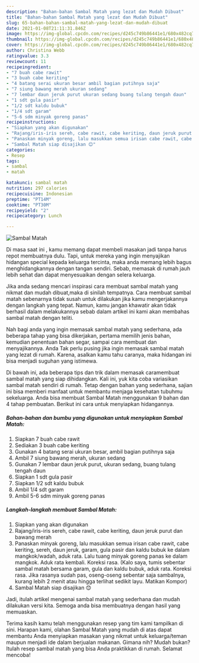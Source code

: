 ```yaml
---
description: "Bahan-bahan Sambal Matah yang lezat dan Mudah Dibuat"
title: "Bahan-bahan Sambal Matah yang lezat dan Mudah Dibuat"
slug: 65-bahan-bahan-sambal-matah-yang-lezat-dan-mudah-dibuat
date: 2021-01-08T21:11:31.846Z
image: https://img-global.cpcdn.com/recipes/d245c749b86441e1/680x482cq70/sambal-matah-foto-resep-utama.jpg
thumbnail: https://img-global.cpcdn.com/recipes/d245c749b86441e1/680x482cq70/sambal-matah-foto-resep-utama.jpg
cover: https://img-global.cpcdn.com/recipes/d245c749b86441e1/680x482cq70/sambal-matah-foto-resep-utama.jpg
author: Christina Webb
ratingvalue: 3.3
reviewcount: 11
recipeingredient:
- "7 buah cabe rawit"
- "3 buah cabe keriting"
- "4 batang serai ukuran besar ambil bagian putihnya saja"
- "7 siung bawang merah ukuran sedang"
- "7 lembar daun jeruk purut ukuran sedang buang tulang tengah daun"
- "1 sdt gula pasir"
- "1/2 sdt kaldu bubuk"
- "1/4 sdt garam"
- "5-6 sdm minyak goreng panas"
recipeinstructions:
- "Siapkan yang akan digunakan"
- "Rajang/iris-iris sereh, cabe rawit, cabe keriting, daun jeruk purut dan bawang merah"
- "Panaskan minyak goreng, lalu masukkan semua irisan cabe rawit, cabe keriting, sereh, daun jeruk, garam, gula pasir dan kaldu bubuk ke dalam mangkok/wadah, aduk rata. Lalu tuang minyak goreng panas ke dalam mangkok. Aduk rata kembali. Koreksi rasa. (Kalo saya, tumis sebentar sambal matah bersama garam, gula dan kaldu bubuk, aduk rata. Koreksi rasa. Jika rasanya sudah pas, oseng-oseng sebentar saja sambalnya, kurang lebih 2 menit atau hingga terlihat sedikit layu. Matikan Kompor)"
- "Sambal Matah siap disajikan 😊"
categories:
- Resep
tags:
- sambal
- matah

katakunci: sambal matah 
nutrition: 297 calories
recipecuisine: Indonesian
preptime: "PT14M"
cooktime: "PT30M"
recipeyield: "2"
recipecategory: Lunch

---
```



![Sambal Matah](https://img-global.cpcdn.com/recipes/d245c749b86441e1/680x482cq70/sambal-matah-foto-resep-utama.jpg)

Di masa  saat ini , kamu memang dapat membeli masakan jadi tanpa harus repot membuatnya dulu. Tapi, untuk mereka yang ingin menyajikan hidangan special kepada keluarga tercinta, maka anda memang lebih bagus menghidangkannya dengan tangan sendiri. Sebab, memasak di rumah jauh lebih sehat dan dapat menyesuaikan dengan selera keluarga.

Jika anda sedang mencari inspirasi cara membuat sambal matah yang nikmat dan mudah dibuat,maka di sinilah tempatnya. Cara membuat sambal matah  sebenarnya tidak susah untuk dilakukan jika kamu mengerjakannya dengan langkah yang tepat. Namun, kamu jangan khawatir akan tidak berhasil dalam melakukannya 
sebab dalam artikel ini kami akan membahas sambal matah dengan teliti.  



Nah bagi anda yang ingin memasak sambal matah yang sederhana, ada beberapa tahap yang bisa dikerjakan, pertama memilih jenis bahan, kemudian penentuan bahan segar, sampai cara membuat dan menyajikannya. Anda Tak perlu pusing jika ingin memasak sambal matah yang lezat di rumah. Karena, asalkan kamu  tahu caranya, maka hidangan ini bisa menjadi suguhan yang istimewa.

Di bawah ini, ada beberapa tips dan trik dalam memasak caramembuat sambal matah yang siap dihidangkan. Kali ini, yuk kita coba variasikan sambal matah sendiri di rumah. Tetap dengan bahan yang sederhana, sajian ini bisa memberi manfaat untuk membantu menjaga kesehatan tubuhmu sekeluarga. Anda bisa membuat Sambal Matah menggunakan 9 bahan dan 4 tahap pembuatan. Berikut ini cara untuk menyiapkan hidangannya.

<!--inarticleads1-->

##### Bahan-bahan dan bumbu yang digunakan untuk menyiapkan Sambal Matah:

1. Siapkan 7 buah cabe rawit
1. Sediakan 3 buah cabe keriting
1. Gunakan 4 batang serai ukuran besar, ambil bagian putihnya saja
1. Ambil 7 siung bawang merah, ukuran sedang
1. Gunakan 7 lembar daun jeruk purut, ukuran sedang, buang tulang tengah daun
1. Siapkan 1 sdt gula pasir
1. Siapkan 1/2 sdt kaldu bubuk
1. Ambil 1/4 sdt garam
1. Ambil 5-6 sdm minyak goreng panas




<!--inarticleads2-->

##### Langkah-langkah membuat Sambal Matah:

1. Siapkan yang akan digunakan
1. Rajang/iris-iris sereh, cabe rawit, cabe keriting, daun jeruk purut dan bawang merah
1. Panaskan minyak goreng, lalu masukkan semua irisan cabe rawit, cabe keriting, sereh, daun jeruk, garam, gula pasir dan kaldu bubuk ke dalam mangkok/wadah, aduk rata. Lalu tuang minyak goreng panas ke dalam mangkok. Aduk rata kembali. Koreksi rasa. (Kalo saya, tumis sebentar sambal matah bersama garam, gula dan kaldu bubuk, aduk rata. Koreksi rasa. Jika rasanya sudah pas, oseng-oseng sebentar saja sambalnya, kurang lebih 2 menit atau hingga terlihat sedikit layu. Matikan Kompor)
1. Sambal Matah siap disajikan 😊




Jadi, itulah artikel mengenai  sambal matah  yang sederhana dan mudah dilakukan versi kita. Semoga anda bisa membuatnya dengan hasil yang memuaskan. 

Terima kasih kamu telah menggunakan resep yang tim kami tampilkan di sini. Harapan kami, olahan  Sambal Matah yang mudah di atas dapat membantu Anda menyiapkan masakan yang nikmat untuk keluarga/teman maupun menjadi ide dalam berjualan makanan. Gimana nih? Mudah bukan? Itulah resep sambal matah yang bisa Anda praktikkan di rumah. Selamat mencoba!

